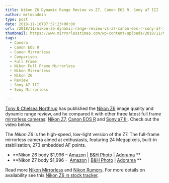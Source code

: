 ```yaml
---
title: Nikon Z6 Dynamic Range Review vs Z7, Canon EOS R, Sony a7 III
author: mrtmsadmin
type: post
date: 2018-11-10T07:37:23+00:00
url: /2018/11/nikon-z6-dynamic-range-review-vs-z7-canon-eos-r-sony-a7-iii/
thumbnail: https://www.mirrorlesstimes.com/wp-content/uploads/2018/11/Nikon-Z6.jpg
tags:
  - Camera
  - Canon EOS R
  - Canon Mirrorless
  - Comparison
  - Full Frame
  - Nikon Full Frame Mirrorless
  - Nikon Mirrorless
  - Nikon Z6
  - Review
  - Sony A7 III
  - Sony Mirrorless

---
```

<p class="p1">
  <span class="s1"><a href="https://www.youtube.com/channel/UCDkJEEIifDzR_2K2p9tnwYQ">Tony & Chelsea Northrup</a> has published the <a href="https://www.mirrorlesstimes.com/tags/nikon-z6/">Nikon Z6</a> image quality and dynamic range review, and he compared it with other three latest full frame <a href="https://www.dailycameranews.com/2017/06/best-mirrorless-cameras-2017/">mirrorless cameras</a>: <a href="https://www.mirrorlesstimes.com/tags/nikon-z7/">Nikon Z7</a>, <a href="https://www.mirrorlesstimes.com/tags/canon-eos-r/">Canon EOS R</a> and <a href="https://www.mirrorlesstimes.com/tags/sony-a7-iii/">Sony a7 III</a>. Check out the video below. </span>
</p>

The _Nikon Z6_ is the high-speed, low-light version of the Z7. The full-frame mirrorless camera aimed at enthusiasts, featuring 24 Megapixels, built-in stabilisation, 273 embedded AF points.

  * **Nikon Z6 body $1,996 &#8211; <a href="https://www.amazon.com/s/s/ref=sr_nr_p_n_availability_1?fst=p90x%3A1&rh=n%3A172282%2Cn%3A502394%2Ck%3Anikon+z6%2Cp_n_availability%3A1248801011&keywords=nikon+z6&ie=UTF8&qid=1534991636&tag=daicamnew-20" target="_blank" rel="nofollow external noopener noreferrer" data-wpel-link="external" data-amzn-asin="1534991636">Amazon</a> | <a href="https://www.bhphotovideo.com/c/search?InitialSearch=yes&N=0&Ntt=Nikon+Z6&Top+Nav-Search=&sts=ma&BI=20175&KBID=14249" target="_blank" rel="nofollow external noopener noreferrer" data-wpel-link="external">B&H Photo</a> | <a class="broken_link" href="https://adorama.evyy.net/c/63923/51926/1036?u=https%3A%2F%2Fwww.adorama.com%2Fl%2F%3Fsearchinfo%3DNikon%2BZ6" target="_blank" rel="nofollow external noopener noreferrer">Adorama</a> **
  * **Nikon Z7 body $1,996 &#8211;  <a href="https://www.amazon.com/s/gp/search/ref=sr_nr_p_n_availability_1?fst=p90x%3A1&rh=n%3A172282%2Cn%3A502394%2Ck%3Anikon+z7%2Cp_n_availability%3A1248801011&keywords=nikon+z7&ie=UTF8&qid=1534991696&tag=daicamnew-20" target="_blank" rel="nofollow external noopener noreferrer" data-wpel-link="external" data-amzn-asin="1534991696">Amazon</a> | <a href="https://www.bhphotovideo.com/c/search?InitialSearch=yes&N=0&Ntt=Nikon+Z7&Top+Nav-Search=&sts=ma&BI=20175&KBID=14249" target="_blank" rel="nofollow external noopener noreferrer" data-wpel-link="external">B&H Photo</a> | <a class="broken_link" href="https://adorama.evyy.net/c/63923/51926/1036?u=https%3A%2F%2Fwww.adorama.com%2Fl%2F%3Fsearchinfo%3DNikon%2BZ7" target="_blank" rel="nofollow external noopener noreferrer">Adorama</a> **

<!--more-->



Read more [Nikon Mirrorless][1] and <a href="https://www.dailycameranews.com/tag/nikon-rumors/" target="_blank" rel="noopener">Nikon Rumors</a>. For more details on availability see this <a href="https://www.dailycameranews.com/2018/09/nikon-z6-in-stock-availability-tracker/" target="_blank" rel="noopener">Nikon Z6 in stock tracker</a>.

 [1]: https://www.mirrorlesstimes.com/tags/nikon-mirrorless/